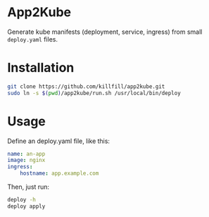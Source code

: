 # App2Kube

Generate kube manifests (deployment, service, ingress) from small `deploy.yaml` files.

# Installation

```bash
git clone https://github.com/killfill/app2kube.git
sudo ln -s $(pwd)/app2kube/run.sh /usr/local/bin/deploy
```

# Usage

Define an deploy.yaml file, like this:

```yaml
name: an-app
image: nginx
ingress:
    hostname: app.example.com
```

Then, just run:

```bash
deploy -h
deploy apply
```